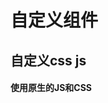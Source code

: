 # 自定义组件


<customer-component/>

## 自定义css js
<style>
.box {
  width: 100%;
  height: 100px;
  line-height: 100px;
  text-align: center;
  color: #fff;
  background-color: #58a;
}
</style>
#### 使用原生的JS和CSS
<div id="container"></div>

<script>
window.onload = function() {
  var dom = document.getElementById('container');
  dom.innerHTML = 'box content'
  dom.className = 'box'
}
</script>